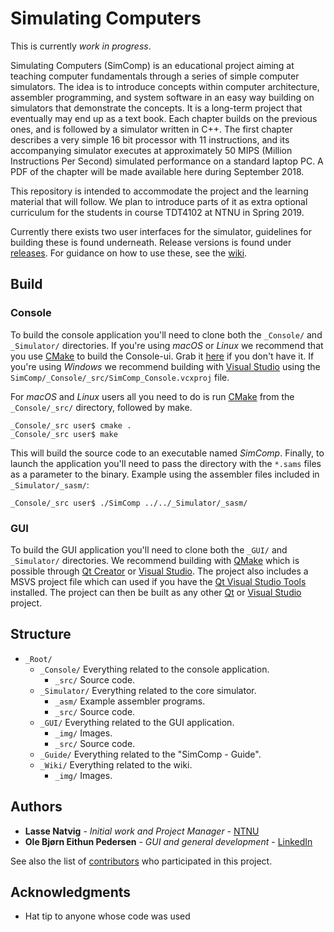 
# Simulating Computers

This is currently *work in progress*. 

Simulating Computers (SimComp) is an educational project aiming at teaching computer fundamentals through a series of simple computer simulators. The idea is to introduce concepts within computer architecture, assembler programming, and system software in an easy way building on simulators that demonstrate the concepts. It is a long-term project that eventually may end up as a text book. Each chapter builds on the previous ones, and is followed by a simulator written in C++. The first chapter describes a very simple 16 bit processor with 11 instructions, and its accompanying simulator executes at approximately 50 MIPS (Million Instructions Per Second) simulated performance on a standard laptop PC. A PDF of the chapter will be made available here during September 2018.  

This repository is intended to accommodate the project and the learning material that will follow. We plan to introduce parts of it as extra optional curriculum for the students in course TDT4102 at NTNU in Spring 2019. 

Currently there exists two user interfaces for the simulator, guidelines for building these is found underneath. Release versions is found under [releases](https://github.com/LasseNatvig/SimComp/releases). For guidance on how to use these, see the [wiki](https://github.com/LasseNatvig/SimComp/wiki).

## Build
### Console
To build the console application you'll need to clone both the `_Console/` and `_Simulator/` directories. If you're using *macOS* or *Linux* we recommend that you use [CMake](https://cmake.org) to build the Console-ui. Grab it [here](https://cmake.org/download/) if you don't have it. If you're using *Windows* we recommend building with [Visual Studio](https://www.visualstudio.com) using the `SimComp/_Console/_src/SimComp_Console.vcxproj` file.

For *macOS* and *Linux* users all you need to do is run [CMake](https://cmake.org) from the `_Console/_src/` directory, followed by make.
```
_Console/_src user$ cmake .
_Console/_src user$ make
```   
This will build the source code to an executable named *SimComp*. Finally, to launch the application you'll need to pass the directory with the `*.sams` files as a parameter to the binary. Example using the assembler files included in `_Simulator/_sasm/`:
```
_Console/_src user$ ./SimComp ../../_Simulator/_sasm/
```

### GUI
To build the GUI application you'll need to clone both the `_GUI/` and `_Simulator/` directories. We recommend building with [QMake](http://doc.qt.io/qt-5/qmake-manual.html) which is possible through [Qt Creator](http://doc.qt.io/qtcreator/) or [Visual Studio](https://www.visualstudio.com). The project also includes a MSVS project file which can used if you have the [Qt Visual Studio Tools](https://marketplace.visualstudio.com/items?itemName=TheQtCompany.QtVisualStudioTools-19123) installed. The project can then be built as any other [Qt](http://doc.qt.io/qtcreator/creator-build-example-application.html) or [Visual Studio](https://msdn.microsoft.com/en-us/library/cyz1h6zd.aspx) project.

## Structure
- `_Root/`
  - `_Console/` Everything related to the console application.
    - `_src/` Source code.
  - `_Simulator/` Everything related to the core simulator.
    - `_asm/` Example assembler programs.
    - `_src/` Source code.
  - `_GUI/` Everything related to the GUI application.
      - `_img/` Images.
      - `_src/` Source code.
  - `_Guide/` Everything related to the "SimComp - Guide".
  - `_Wiki/` Everything related to the wiki.
      - `_img/` Images.


<!--
### Installing

A step by step series of examples that tell you how to get a development env running

Say what the step will be

```
Give the example
```

And repeat

```
until finished
```

End with an example of getting some data out of the system or using it for a little demo

## Running the tests

Explain how to run the automated tests for this system

### Break down into end to end tests

Explain what these tests test and why

```
Give an example
```

### And coding style tests

Explain what these tests test and why

```
Give an example
```

## Deployment

Add additional notes about how to deploy this on a live system

## Built With

* [Dropwizard](http://www.dropwizard.io/1.0.2/docs/) - The web framework used
* [Maven](https://maven.apache.org/) - Dependency Management
* [ROME](https://rometools.github.io/rome/) - Used to generate RSS Feeds

## Contributing

Please read [CONTRIBUTING.md](https://gist.github.com/PurpleBooth/b24679402957c63ec426) for details on our code of conduct, and the process for submitting pull requests to us.

## Versioning

We use [SemVer](http://semver.org/) for versioning. For the versions available, see the [tags on this repository](https://github.com/your/project/tags).
-->

## Authors

* **Lasse Natvig** - *Initial work and Project Manager* - [NTNU](https://innsida.ntnu.no/person/lasse)
* **Ole Bjørn Eithun Pedersen** - *GUI and general development* - [LinkedIn](http://linkedin.com/in/eithunpedersen/)

See also the list of [contributors](https://github.com/LasseNatvig/SimComp/contributors) who participated in this project.


## Acknowledgments

* Hat tip to anyone whose code was used
